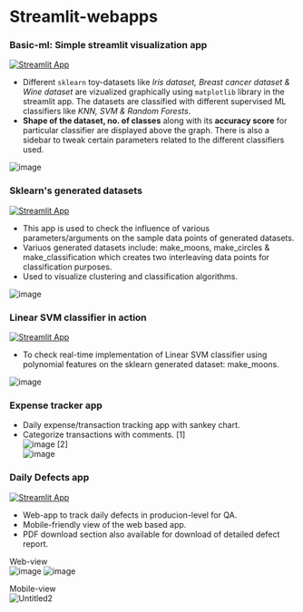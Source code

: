 # Streamlit-webapps  
### Basic-ml: Simple streamlit visualization app   
[![Streamlit App](https://static.streamlit.io/badges/streamlit_badge_black_white.svg)](https://sinchan-s-streamlit-webapps-basic-ml-47xk3r.streamlitapp.com/)   
* Different `sklearn` toy-datasets like *Iris dataset, Breast cancer dataset & Wine dataset* are vizualized graphically using `matplotlib` library in the streamlit app. The datasets are classified with different supervised ML classifiers like *KNN, SVM & Random Forests*.  
* **Shape of the dataset, no. of classes** along with its **accuracy score** for particular classifier are displayed above the graph. There is also a sidebar to tweak certain parameters related to the different classifiers used.
   
![image](https://user-images.githubusercontent.com/63915540/178118086-944c030d-3793-450f-90e5-7520a8684ef2.png)   

### Sklearn's generated datasets   
[![Streamlit App](https://static.streamlit.io/badges/streamlit_badge_black_white.svg)](https://sinchan-s-streamlit-webapps-sklearn-make-datasets-viz-b19zxw.streamlitapp.com/)   
* This app is used to check the influence of various parameters/arguments on the sample data points of generated datasets.
* Variuos generated datasets include: make_moons, make_circles & make_classification which creates two interleaving data points for classification purposes.
* Used to visualize clustering and classification algorithms.
   
![image](https://user-images.githubusercontent.com/63915540/178118201-c1c6ce7b-0f2f-4b4f-9ffa-8d5b40871adb.png)   

### Linear SVM classifier in action   
[![Streamlit App](https://static.streamlit.io/badges/streamlit_badge_black_white.svg)](https://sinchan-s-streamlit-webapps-svm-classifier-vnockp.streamlitapp.com/)   
* To check real-time implementation of Linear SVM classifier using polynomial features on the sklearn generated dataset: make_moons.
   
![image](https://user-images.githubusercontent.com/63915540/178118264-b78539c0-b02e-4f8d-84a3-aae3893d30f2.png)
   
### Expense tracker app   
* Daily expense/transaction tracking app with sankey chart.
* Categorize transactions with comments.
[1]   
![image](https://github.com/sinchan-s/streamlit-webapps/assets/63915540/da6995d9-7b39-42df-ac95-cb953ff324ca)
[2]   
![image](https://github.com/sinchan-s/streamlit-webapps/assets/63915540/fad192a1-7fc7-47b1-b3bb-11d93067b2ed)
   
### Daily Defects app
[![Streamlit App](https://static.streamlit.io/badges/streamlit_badge_black_white.svg)](https://daily-defects.streamlit.app/)   
* Web-app to track daily defects in producion-level for QA.
* Mobile-friendly view of the web based app.
* PDF download section also available for download of detailed defect report.
  
Web-view        
![image](https://github.com/sinchan-s/streamlit-webapps/assets/63915540/cc68bebc-e56c-4dd9-8159-76ced458a99e)
![image](https://github.com/sinchan-s/streamlit-webapps/assets/63915540/8f5343b7-3512-43e5-9269-ba6188784235)   
   
Mobile-view   
![Untitled2](https://github.com/sinchan-s/streamlit-webapps/assets/63915540/7cd38509-9782-4e7a-8b78-21e57c61725b)

